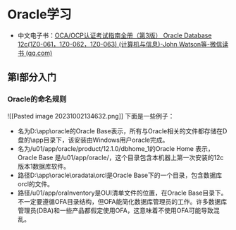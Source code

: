 # Oracle学习
- 中文电子书：[OCA/OCP认证考试指南全册（第3版） Oracle Database 12c(1Z0-061，1Z0-062，1Z0-063) (计算机与信息)-John Watson等-微信读书 (qq.com)](https://weread.qq.com/web/reader/3ee329b0719dacdd3ee96bdkc51323901dc51ce410c121b)
## 第I部分入门
### Oracle的命名规则
![[Pasted image 20231002134632.png]]
下面是一些例子：
- 名为D:\\app\\oracle的Oracle Base表示，所有与Oracle相关的文件都存储在D盘的\app目录下，该安装由Windows用户oracle完成。
- 名为/u01/app/oracle/product/12.1.0/dbhome_1的Oracle Home 表示，Oracle Base 是/u01/app/oracle/，这个目录包含本机器上第一次安装的12c版本1数据库软件。
- 路径D:\\app\\oracle\\oradata\\orcl是Oracle Base下的一个目录，包含数据库orcl的文件。
- 路径/u01/app/oraInventory是OUI清单文件的位置，在Oracle Base目录下。不一定要遵循OFA目录结构，但OFA能简化数据库管理员的工作。许多数据库管理员(DBA)和一些产品都假定使用OFA，这意味着不使用OFA可能导致混乱。